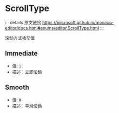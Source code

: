 # ScrollType

<backTop />
        
::: details 原文链接
https://microsoft.github.io/monaco-editor/docs.html#enums/editor.ScrollType.html
:::

滚动方式枚举值

## Immediate
- 值: `1`
- 描述：立即滚动


## Smooth
- 值: `0`
- 描述：平滑滚动

